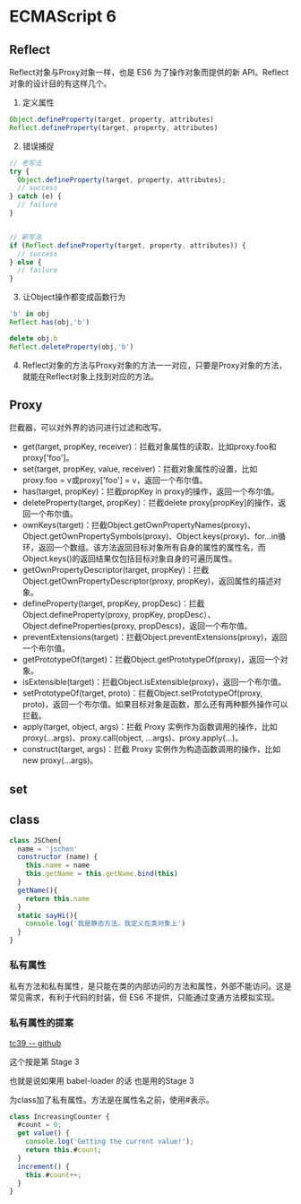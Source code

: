 # ECMAScript 6 

## Reflect

Reflect对象与Proxy对象一样，也是 ES6 为了操作对象而提供的新 API。Reflect对象的设计目的有这样几个。

1. 定义属性
```js
Object.defineProperty(target, property, attributes)
Reflect.defineProperty(target, property, attributes)

```
2. 错误捕捉
```js
// 老写法
try {
  Object.defineProperty(target, property, attributes);
  // success
} catch (e) {
  // failure
}


// 新写法
if (Reflect.defineProperty(target, property, attributes)) {
  // success
} else {
  // failure
}
```
3. 让Object操作都变成函数行为
```js
'b' in obj
Reflect.has(obj,'b')

delete obj.b
Reflect.deleteProperty(obj,'b')
```

4. Reflect对象的方法与Proxy对象的方法一一对应，只要是Proxy对象的方法，就能在Reflect对象上找到对应的方法。

## Proxy

拦截器，可以对外界的访问进行过滤和改写。


- get(target, propKey, receiver)：拦截对象属性的读取，比如proxy.foo和proxy['foo']。
- set(target, propKey, value, receiver)：拦截对象属性的设置，比如proxy.foo = v或proxy['foo'] = v，返回一个布尔值。
- has(target, propKey)：拦截propKey in proxy的操作，返回一个布尔值。
- deleteProperty(target, propKey)：拦截delete proxy[propKey]的操作，返回一个布尔值。
- ownKeys(target)：拦截Object.getOwnPropertyNames(proxy)、Object.getOwnPropertySymbols(proxy)、Object.keys(proxy)、for...in循环，返回一个数组。该方法返回目标对象所有自身的属性的属性名，而Object.keys()的返回结果仅包括目标对象自身的可遍历属性。
- getOwnPropertyDescriptor(target, propKey)：拦截Object.getOwnPropertyDescriptor(proxy, propKey)，返回属性的描述对象。
- defineProperty(target, propKey, propDesc)：拦截Object.defineProperty(proxy, propKey, propDesc）、Object.defineProperties(proxy, propDescs)，返回一个布尔值。
- preventExtensions(target)：拦截Object.preventExtensions(proxy)，返回一个布尔值。
- getPrototypeOf(target)：拦截Object.getPrototypeOf(proxy)，返回一个对象。
- isExtensible(target)：拦截Object.isExtensible(proxy)，返回一个布尔值。
- setPrototypeOf(target, proto)：拦截Object.setPrototypeOf(proxy, proto)，返回一个布尔值。如果目标对象是函数，那么还有两种额外操作可以拦截。
- apply(target, object, args)：拦截 Proxy 实例作为函数调用的操作，比如proxy(...args)、proxy.call(object, ...args)、proxy.apply(...)。
- construct(target, args)：拦截 Proxy 实例作为构造函数调用的操作，比如new proxy(...args)。

## set

## class

```js
class JSChen{
  name = 'jschen'
  constructor (name) {
    this.name = name
    this.getName = this.getName.bind(this)
  }
  getName(){
    return this.name
  }
  static sayHi(){
    console.log('我是静态方法，我定义在类对象上')
  }
}
```

### 私有属性

私有方法和私有属性，是只能在类的内部访问的方法和属性，外部不能访问。这是常见需求，有利于代码的封装，但 ES6 不提供，只能通过变通方法模拟实现。

### 私有属性的提案 

[tc39 -- github](https://github.com/tc39/proposal-private-methods)

这个按是第 Stage 3

也就是说如果用 babel-loader 的话 也是用的Stage 3

为class加了私有属性。方法是在属性名之前，使用#表示。

```js
class IncreasingCounter {
  #count = 0;
  get value() {
    console.log('Getting the current value!');
    return this.#count;
  }
  increment() {
    this.#count++;
  }
}
```